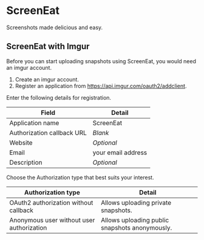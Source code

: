 # ScreenEat #
Screenshots made delicious and easy.

## ScreenEat with Imgur ##

Before you can start uploading snapshots using ScreenEat, you would need an imgur account.

1. Create an imgur account.
2. Register an application from https://api.imgur.com/oauth2/addclient.

Enter the following details for registration.

Field                       | Detail
--------------------------- | ------------------
Application name            | ScreenEat
Authorization callback URL  | *Blank*
Website                     | *Optional*
Email                       | your email address
Description                 | *Optional*

Choose the Authorization type that best suits your interest.

Authorization type                          | Detail
------------------------------------------- | -------------------------------------------------
OAuth2 authorization without callback       | Allows uploading private snapshots.
Anonymous user without user authorization   | Allows uploading public snapshots anonymously.

